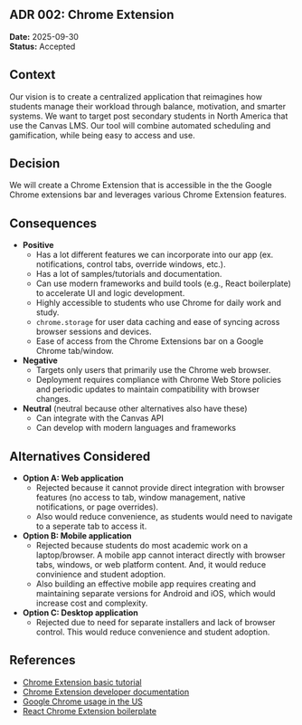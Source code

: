 ## ADR 002: Chrome Extension

**Date:** 2025-09-30 \
**Status:** Accepted

## Context
Our vision is to create a centralized application that reimagines how students manage their workload through balance, motivation, and smarter systems. We want to target post secondary students in North America that use the Canvas LMS. Our tool will combine automated scheduling and gamification, while being easy to access and use.

## Decision
We will create a Chrome Extension that is accessible in the the Google Chrome extensions bar and leverages various Chrome Extension features.

## Consequences
- **Positive**
  - Has a lot different features we can incorporate into our app (ex. notifications, control tabs, override windows, etc.).
  - Has a lot of samples/tutorials and documentation.
  - Can use modern frameworks and build tools (e.g., React boilerplate) to accelerate UI and logic development.
  - Highly accessible to students who use Chrome for daily work and study.
  - `chrome.storage` for user data caching and ease of syncing across browser sessions and devices.
  - Ease of access from the Chrome Extensions bar on a Google Chrome tab/window.
- **Negative**
  - Targets only users that primarily use the Chrome web browser.
  - Deployment requires compliance with Chrome Web Store policies and periodic updates to maintain compatibility with browser changes.
- **Neutral** (neutral because other alternatives also have these)
  - Can integrate with the Canvas API
  - Can develop with modern languages and frameworks

## Alternatives Considered
- **Option A: Web application**
  - Rejected because it cannot provide direct integration with browser features (no access to tab, window management, native notifications, or page overrides).
  - Also would reduce convenience, as students would need to navigate to a seperate tab to access it.
- **Option B: Mobile application**
  - Rejected because students do most academic work on a laptop/browser. A mobile app cannot interact directly with browser tabs, windows, or web platform content. And, it would reduce convinience and student adoption.
  - Also building an effective mobile app requires creating and maintaining separate versions for Android and iOS, which would increase cost and complexity.
- **Option C: Desktop application**
  - Rejected due to need for separate installers and lack of browser control. This would reduce convenience and student adoption.
  
## References
- [Chrome Extension basic tutorial](https://developer.chrome.com/docs/extensions/get-started/tutorial/hello-world)
- [Chrome Extension developer documentation](https://developer.chrome.com/docs/extensions/develop)
- [Google Chrome usage in the US](https://www.statista.com/statistics/545520/market-share-of-internet-browsers-usa/)
- [React Chrome Extension boilerplate](https://github.com/lxieyang/chrome-extension-boilerplate-react)
